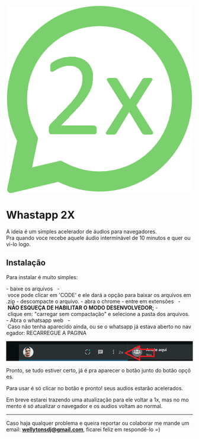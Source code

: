 ![icone](./public/icon.png)

# Whastapp 2X

A ideia é um simples acelerador de áudios para navegadores.
Pra quando voce recebe aquele áudio interminável de 10 minutos e quer ouvi-lo logo.

## Instalação

Para instalar é muito simples:

- baixe os arquivos
  - voce pode clicar em 'CODE' e ele dará a opção para baixar os arquivos em .zip
- descompacte o arquivo.
- abra o chrome
- entre em extensões
  - **NÃO ESQUEÇA DE HABILITAR O MODO DESENVOLVEDOR;**
- clique em: "carregar sem compactação" e selecione a pasta dos arquivos.
- Abra o whatsapp web
  - Caso não tenha aparecido ainda, ou se o whatsapp já estava aberto no navegador: RECARREGUE A PAGINA

![BOTÃO](./public/botao.png)

Pronto, se tudo estiver certo, já é pra aparecer o botão junto do botão opções.

Para usar é só clicar no botão e pronto! seus audios estarão acelerados.

Em breve estarei trazendo uma atualização para ele voltar a 1x, mas no momento é só atualizar o navegador e os audios voltam ao normal.

---

Caso haja qualquer problema e queira reportar ou colaborar me mande um email: **wellytonsdj@gmail.com**, ficarei feliz em respondê-lo =)
